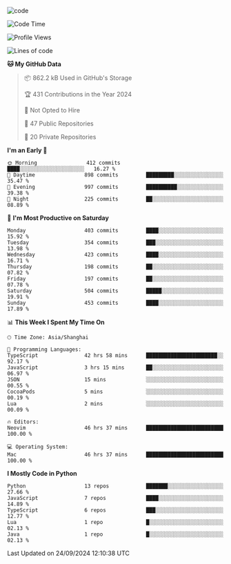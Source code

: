 
<!--
**liuyaanng/liuyaanng** is a ✨ _special_ ✨ repository because its `README.md` (this file) appears on your GitHub profile.

Here are some ideas to get you started:

- 🔭 I’m currently working on ...
- 🌱 I’m currently learning ...
- 👯 I’m looking to collaborate on ...
- 🤔 I’m looking for help with ...
- 💬 Ask me about ...
- 📫 How to reach me: ...
- 😄 Pronouns: ...
- ⚡ Fun fact: ...
-->


![code](https://cdn.jsdelivr.net/gh/liuyaanng/liuyaanng@1.0/code.gif) 

<!--START_SECTION:waka-->
![Code Time](http://img.shields.io/badge/Code%20Time-864%20hrs%208%20mins-blue)

![Profile Views](http://img.shields.io/badge/Profile%20Views-0-blue)

![Lines of code](https://img.shields.io/badge/From%20Hello%20World%20I%27ve%20Written-14.7%20million%20lines%20of%20code-blue)

**🐱 My GitHub Data** 

> 📦 862.2 kB Used in GitHub's Storage 
 > 
> 🏆 431 Contributions in the Year 2024
 > 
> 🚫 Not Opted to Hire
 > 
> 📜 47 Public Repositories 
 > 
> 🔑 20 Private Repositories 
 > 
**I'm an Early 🐤** 

```text
🌞 Morning                412 commits         ████░░░░░░░░░░░░░░░░░░░░░   16.27 % 
🌆 Daytime                898 commits         █████████░░░░░░░░░░░░░░░░   35.47 % 
🌃 Evening                997 commits         ██████████░░░░░░░░░░░░░░░   39.38 % 
🌙 Night                  225 commits         ██░░░░░░░░░░░░░░░░░░░░░░░   08.89 % 
```
📅 **I'm Most Productive on Saturday** 

```text
Monday                   403 commits         ████░░░░░░░░░░░░░░░░░░░░░   15.92 % 
Tuesday                  354 commits         ███░░░░░░░░░░░░░░░░░░░░░░   13.98 % 
Wednesday                423 commits         ████░░░░░░░░░░░░░░░░░░░░░   16.71 % 
Thursday                 198 commits         ██░░░░░░░░░░░░░░░░░░░░░░░   07.82 % 
Friday                   197 commits         ██░░░░░░░░░░░░░░░░░░░░░░░   07.78 % 
Saturday                 504 commits         █████░░░░░░░░░░░░░░░░░░░░   19.91 % 
Sunday                   453 commits         ████░░░░░░░░░░░░░░░░░░░░░   17.89 % 
```


📊 **This Week I Spent My Time On** 

```text
🕑︎ Time Zone: Asia/Shanghai

💬 Programming Languages: 
TypeScript               42 hrs 58 mins      ███████████████████████░░   92.17 % 
JavaScript               3 hrs 15 mins       ██░░░░░░░░░░░░░░░░░░░░░░░   06.97 % 
JSON                     15 mins             ░░░░░░░░░░░░░░░░░░░░░░░░░   00.55 % 
CocoaPods                5 mins              ░░░░░░░░░░░░░░░░░░░░░░░░░   00.19 % 
Lua                      2 mins              ░░░░░░░░░░░░░░░░░░░░░░░░░   00.09 % 

🔥 Editors: 
Neovim                   46 hrs 37 mins      █████████████████████████   100.00 % 

💻 Operating System: 
Mac                      46 hrs 37 mins      █████████████████████████   100.00 % 
```

**I Mostly Code in Python** 

```text
Python                   13 repos            ███████░░░░░░░░░░░░░░░░░░   27.66 % 
JavaScript               7 repos             ████░░░░░░░░░░░░░░░░░░░░░   14.89 % 
TypeScript               6 repos             ███░░░░░░░░░░░░░░░░░░░░░░   12.77 % 
Lua                      1 repo              █░░░░░░░░░░░░░░░░░░░░░░░░   02.13 % 
Java                     1 repo              █░░░░░░░░░░░░░░░░░░░░░░░░   02.13 % 
```




 Last Updated on 24/09/2024 12:10:38 UTC
<!--END_SECTION:waka-->
